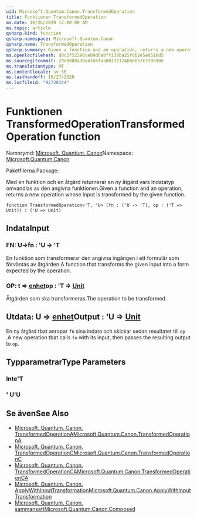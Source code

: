 ```yaml
---
uid: Microsoft.Quantum.Canon.TransformedOperation
title: Funktionen TransformedOperation
ms.date: 10/26/2020 12:00:00 AM
ms.topic: article
qsharp.kind: function
qsharp.namespace: Microsoft.Quantum.Canon
qsharp.name: TransformedOperation
qsharp.summary: Given a function and an operation, returns a new operation whose input is transformed by the given function.
ms.openlocfilehash: d8c2f52290ce89d0a8ff138ba25f6b2e5e0516d5
ms.sourcegitcommit: 29e0d88a30e4166fa580132124b0eb57e1f0e986
ms.translationtype: MT
ms.contentlocale: sv-SE
ms.lasthandoff: 10/27/2020
ms.locfileid: "92728344"
---
```

# <a name="transformedoperation-function"></a><span data-ttu-id="393a2-102">Funktionen TransformedOperation</span><span class="sxs-lookup"><span data-stu-id="393a2-102">TransformedOperation function</span></span>

<span data-ttu-id="393a2-103">Namnrymd: [Microsoft. Quantum. Canon](xref:Microsoft.Quantum.Canon)</span><span class="sxs-lookup"><span data-stu-id="393a2-103">Namespace: [Microsoft.Quantum.Canon](xref:Microsoft.Quantum.Canon)</span></span>

<span data-ttu-id="393a2-104">Paketfilerna [](https://nuget.org/packages/)</span><span class="sxs-lookup"><span data-stu-id="393a2-104">Package: [](https://nuget.org/packages/)</span></span>


<span data-ttu-id="393a2-105">Med en funktion och en åtgärd returnerar en ny åtgärd vars Indatatyp omvandlas av den angivna funktionen.</span><span class="sxs-lookup"><span data-stu-id="393a2-105">Given a function and an operation, returns a new operation whose input is transformed by the given function.</span></span>

```qsharp
function TransformedOperation<'T, 'U> (fn : ('U -> 'T), op : ('T => Unit)) : ('U => Unit)
```


## <a name="input"></a><span data-ttu-id="393a2-106">Indata</span><span class="sxs-lookup"><span data-stu-id="393a2-106">Input</span></span>

### <a name="fn--u---t"></a><span data-ttu-id="393a2-107">FN: U-></span><span class="sxs-lookup"><span data-stu-id="393a2-107">fn : 'U -> 'T</span></span>

<span data-ttu-id="393a2-108">En funktion som transformerar den angivna ingången i ett formulär som förväntas av åtgärden.</span><span class="sxs-lookup"><span data-stu-id="393a2-108">A function that transforms the given input into a form expected by the operation.</span></span>


### <a name="op--t--unit"></a><span data-ttu-id="393a2-109">OP: t => [enhet](xref:microsoft.quantum.lang-ref.unit)</span><span class="sxs-lookup"><span data-stu-id="393a2-109">op : 'T => [Unit](xref:microsoft.quantum.lang-ref.unit)</span></span> 

<span data-ttu-id="393a2-110">Åtgärden som ska transformeras.</span><span class="sxs-lookup"><span data-stu-id="393a2-110">The operation to be transformed.</span></span>



## <a name="output--u--unit"></a><span data-ttu-id="393a2-111">Utdata: U => [enhet](xref:microsoft.quantum.lang-ref.unit)</span><span class="sxs-lookup"><span data-stu-id="393a2-111">Output : 'U => [Unit](xref:microsoft.quantum.lang-ref.unit)</span></span> 

<span data-ttu-id="393a2-112">En ny åtgärd tbat anropar `fn` sina indata och skickar sedan resultatet till `op` .</span><span class="sxs-lookup"><span data-stu-id="393a2-112">A new operation tbat calls `fn` with its input, then passes the resulting output to `op`.</span></span>

## <a name="type-parameters"></a><span data-ttu-id="393a2-113">Typparametrar</span><span class="sxs-lookup"><span data-stu-id="393a2-113">Type Parameters</span></span>

### <a name="t"></a><span data-ttu-id="393a2-114">Inte</span><span class="sxs-lookup"><span data-stu-id="393a2-114">'T</span></span>


### <a name="u"></a><span data-ttu-id="393a2-115">' U</span><span class="sxs-lookup"><span data-stu-id="393a2-115">'U</span></span>



## <a name="see-also"></a><span data-ttu-id="393a2-116">Se även</span><span class="sxs-lookup"><span data-stu-id="393a2-116">See Also</span></span>

- [<span data-ttu-id="393a2-117">Microsoft. Quantum. Canon. TransformedOperationA</span><span class="sxs-lookup"><span data-stu-id="393a2-117">Microsoft.Quantum.Canon.TransformedOperationA</span></span>](xref:Microsoft.Quantum.Canon.TransformedOperationA)
- [<span data-ttu-id="393a2-118">Microsoft. Quantum. Canon. TransformedOperationC</span><span class="sxs-lookup"><span data-stu-id="393a2-118">Microsoft.Quantum.Canon.TransformedOperationC</span></span>](xref:Microsoft.Quantum.Canon.TransformedOperationC)
- [<span data-ttu-id="393a2-119">Microsoft. Quantum. Canon. TransformedOperationCA</span><span class="sxs-lookup"><span data-stu-id="393a2-119">Microsoft.Quantum.Canon.TransformedOperationCA</span></span>](xref:Microsoft.Quantum.Canon.TransformedOperationCA)
- [<span data-ttu-id="393a2-120">Microsoft. Quantum. Canon. ApplyWithInputTransformation</span><span class="sxs-lookup"><span data-stu-id="393a2-120">Microsoft.Quantum.Canon.ApplyWithInputTransformation</span></span>](xref:Microsoft.Quantum.Canon.ApplyWithInputTransformation)
- [<span data-ttu-id="393a2-121">Microsoft. Quantum. Canon. sammansatt</span><span class="sxs-lookup"><span data-stu-id="393a2-121">Microsoft.Quantum.Canon.Composed</span></span>](xref:Microsoft.Quantum.Canon.Composed)